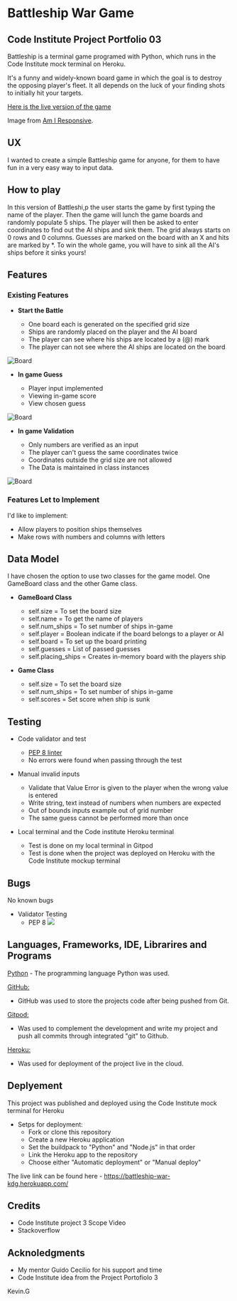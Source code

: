 # Battleship War Game

## Code Institute Project Portfolio 03

Battleship is a terminal game programed with Python, which runs in the Code Institute mock terminal on Heroku.

It's a funny and widely-known board game in which the goal is to destroy the opposing player's fleet.
It all depends on the luck of your finding shots to initially hit your targets.

[Here is the live version of the game](assets/image/am-i.jpg)

Image from [Am I Responsive](http://ami.responsivedesign.is/).

## UX

I wanted to create a simple Battleship game for anyone, for them to have fun in a very easy way to input data.

## How to play

In this version of Battleshi,p the user starts the game by first typing the name of the player.
Then the game will lunch the game boards and randomly populate 5 ships. 
The player will then be asked to enter coordinates to find out the AI ships and sink them.
The grid always starts on 0 rows and 0 columns. Guesses are marked on the board with an X
and hits are marked by *. To win the whole game, you will have to sink all the AI's ships before
it sinks yours!

## Features

### Existing Features

- __Start the Battle__

    - One board each is generated on the specified grid size
    - Ships are randomly placed on the player and the AI board
    - The player can see where his ships are located by a (@) mark
    - The player can not see where the AI ships are located on the board

![Board](assets/image/start-battle.jpg)


- __In game Guess__
    
    - Player input implemented
    - Viewing in-game score
    - View chosen guess

![Board](assets/image/in-game.jpg)


- __In game Validation__

    - Only numbers are verified as an input
    - The player can't guess the same coordinates twice
    - Coordinates outside the grid size are not allowed
    - The Data is maintained in class instances

![Board](assets/image/in-valid.jpg)



### Features Let to Implement
I'd like to implement:
- Allow players to position ships themselves
- Make rows with numbers and columns with letters

## Data Model

I have chosen the option to use two classes for the game model. One GameBoard class and the other Game class.

- __GameBoard Class__

    - self.size = To set the board size
    - self.name = To get the name of players
    - self.num_ships = To set number of ships in-game
    - self.player = Boolean indicate if the board belongs to a player or AI
    - self.board = To set up the board printing
    - self.guesses = List of passed guesses
    - self.placing_ships = Creates in-memory board with the players ship

- __Game Class__

    - self.size = To set the board size
    - self.num_ships = To set number of ships in-game
    - self.scores = Set score when ship is sunk

## Testing

- Code validator and test

    - [PEP 8 linter](http://pep8online.com/)
    - No errors were found when passing through the test

- Manual invalid inputs
    - Validate that Value Error is given to the player when the wrong value is entered
    - Write string, text instead of numbers when numbers are expected
    - Out of bounds inputs example out of grid number
    - The same guess cannot be performed more than once

- Local terminal and the Code institute Heroku terminal
    - Test is done on my local terminal in Gitpod
    - Test is done when the project was deployed on Heroku with the Code Institute mockup terminal


## Bugs

No known bugs


- Validator Testing
    - PEP 8
![](assets/image/pep.jpg)

## Languages, Frameworks, IDE, Librarires and Programs

[Python](https://en.wikipedia.org/wiki/History_of_Python)
    - The programming language Python was used. 

[GitHub:](https://github.com/)
- GitHub was used to store the projects code after being pushed from Git.

[Gitpod:](https://www.gitpod.io/)
- Was used to complement the development and write my project and push all commits through integrated "git" to Github.

[Heroku:](https://www.heroku.com/what)
- Was used for deployment of the project live in the cloud.



## Deplyement

This project was published and deployed using the Code Institute mock terminal for Heroku

- Setps for deployment:
    - Fork or clone this repository
    - Create a new Heroku application
    - Set the buildpack to "Python" and "Node.js" in that order
    - Link the Heroku app to the repository
    - Choose either "Automatic deployment" or "Manual deploy"

The live link can be found here - https://battleship-war-kdg.herokuapp.com/


## Credits

- Code Institute project 3 Scope Video
- Stackoverflow

## Acknoledgments

- My mentor Guido Cecilio for his support and time
- Code Institute idea from the Project Portofiolo 3


Kevin.G
